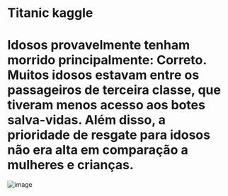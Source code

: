 # Titanic kaggle


# Idosos provavelmente tenham morrido principalmente: Correto. Muitos idosos estavam entre os passageiros de terceira classe, que tiveram menos acesso aos botes salva-vidas. Além disso, a prioridade de resgate para idosos não era alta em comparação a mulheres e crianças.

![image](https://github.com/maferrepy/Titanic_kaggle/assets/84424157/457506bb-64e7-4bb1-ba16-3a64c9443dd6)
